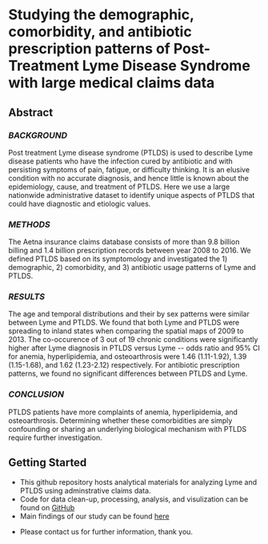 # Studying the demographic, comorbidity, and antibiotic prescription patterns of Post-Treatment Lyme Disease Syndrome with large medical claims data


<!---
## Authors
- Ming Kei (Jake) Chung
  - github: [\@jakemkc](http://github.com/jakemkc)
  - twitter: [\@jakekei](http://twitter.com/jakekei)
  - email: jake_chung[at]hms[dot]harvard[dot]edu
- Germaine M. Buck Louis
  - email: glouis[at]gmu[dot]edu
- Kurunthachalam Kannan
  - email: kurunthachalam[dot]kannan[at]health[dot]ny[dot]gov
- Chirag J. Patel
  - github: [\@chiragjp](http://github.com/chiragjp)
  - web: [www.chiragjpgroup.org](http://www.chiragjpgroup.org)
--->

## Abstract
### *BACKGROUND*
Post treatment Lyme disease syndrome (PTLDS) is used to describe Lyme disease patients who have the infection cured by antibiotic and with persisting symptoms of pain, fatigue, or difficulty thinking. It is an elusive condition with no accurate diagnosis, and hence little is known about the epidemiology, cause, and treatment of PTLDS. Here we use a large nationwide administrative dataset to identify unique aspects of PTLDS that could have diagnostic and etiologic values.

### *METHODS*
The Aetna insurance claims database consists of more than 9.8 billion billing and 1.4 billion prescription records between year 2008 to 2016. We defined PTLDS based on its symptomology and investigated the 1) demographic, 2) comorbidity, and 3) antibiotic usage patterns of Lyme and PTLDS.

### *RESULTS* 
The age and temporal distributions and their by sex patterns were similar between Lyme and PTLDS. We found that both Lyme and PTLDS were spreading to inland states when comparing the spatial maps of 2009 to 2013. The co-occurence of 3 out of 19 chronic conditions were significantly higher after Lyme diagnosis in PTLDS versus Lyme -- odds ratio and 95% CI for anemia, hyperlipidemia, and osteoarthrosis were 1.46 (1.11-1.92), 1.39 (1.15-1.68), and 1.62 (1.23-2.12) respectively. For antibiotic prescription patterns, we found no significant differences between PTLDS and Lyme.

### *CONCLUSION* 
PTLDS patients have more complaints of anemia, hyperlipidemia, and osteoarthrosis. Determining whether these comorbidities are simply confounding or sharing an underlying biological mechanism with PTLDS require further investigation.


## Getting Started
- This github repository hosts analytical materials for analyzing Lyme and PTLDS using adminstrative claims data.
- Code for data clean-up, processing, analysis, and visulization can be found on [GitHub](https://github.com/jakemkc/ptlds)
- Main findings of our study can be found [here](results/results.md)
<!---
- Preprint paper can be downloaded from [BioRxiv](https://doi.org/10.1101/175513)
--->
- Please contact us for further information, thank you.

